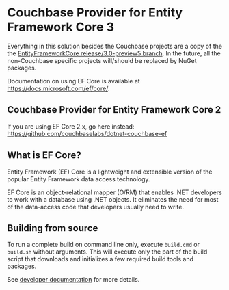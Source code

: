 # Couchbase Provider for Entity Framework Core 3 

Everything in this solution besides the Couchbase projects are a copy of the the [EntityFrameworkCore release/3.0-preview5 branch](https://github.com/aspnet/EntityFrameworkCore/tree/release/3.0-preview5). In the future, all the non-Couchbase specific projects will/should be replaced by NuGet packages.

Documentation on using EF Core is available at <https://docs.microsoft.com/ef/core/>.

## Couchbase Provider for Entity Framework Core 2

If you are using EF Core 2.x, go here instead: https://github.com/couchbaselabs/dotnet-couchbase-ef

## What is EF Core?

Entity Framework (EF) Core is a lightweight and extensible version of the popular Entity Framework data access technology.

EF Core is an object-relational mapper (O/RM) that enables .NET developers to work with a database using .NET objects. It eliminates the need for most of the data-access code that developers usually need to write.

## Building from source

To run a complete build on command line only, execute `build.cmd` or `build.sh` without arguments.
This will execute only the part of the build script that downloads and initializes a few required build tools and packages.

See [developer documentation](https://github.com/aspnet/EntityFrameworkCore/wiki/Getting-and-Building-the-Code) for more details.
